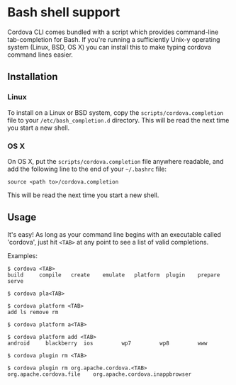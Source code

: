 <!--
#
# Licensed to the Apache Software Foundation (ASF) under one
# or more contributor license agreements.  See the NOTICE file
# distributed with this work for additional information
# regarding copyright ownership.  The ASF licenses this file
# to you under the Apache License, Version 2.0 (the
# "License"); you may not use this file except in compliance
# with the License.  You may obtain a copy of the License at
# 
# http://www.apache.org/licenses/LICENSE-2.0
# 
# Unless required by applicable law or agreed to in writing,
# software distributed under the License is distributed on an
# "AS IS" BASIS, WITHOUT WARRANTIES OR CONDITIONS OF ANY
#  KIND, either express or implied.  See the License for the
# specific language governing permissions and limitations
# under the License.
#
-->
Bash shell support
==================

Cordova CLI comes bundled with a script which provides command-line tab-completion for Bash. If you're running a sufficiently
Unix-y operating system (Linux, BSD, OS X) you can install this to make typing cordova command lines easier.

Installation
------------

### Linux

To install on a Linux or BSD system, copy the `scripts/cordova.completion` file to your `/etc/bash_completion.d` directory. This will be read the next time you start a new shell.

### OS X

On OS X, put the `scripts/cordova.completion` file anywhere readable, and add the following line to the end of your `~/.bashrc` file:

    source <path to>/cordova.completion

This will be read the next time you start a new shell.

Usage
------

It's easy! As long as your command line begins with an executable called 'cordova', just hit `<TAB>` at any point to see a list of valid completions.

Examples:

    $ cordova <TAB>
    build     compile   create    emulate   platform  plugin    prepare   serve

    $ cordova pla<TAB>

    $ cordova platform <TAB>
    add ls remove rm

    $ cordova platform a<TAB>

    $ cordova platform add <TAB>
    android     blackberry  ios         wp7         wp8         www

    $ cordova plugin rm <TAB>

    $ cordova plugin rm org.apache.cordova.<TAB>
    org.apache.cordova.file    org.apache.cordova.inappbrowser
